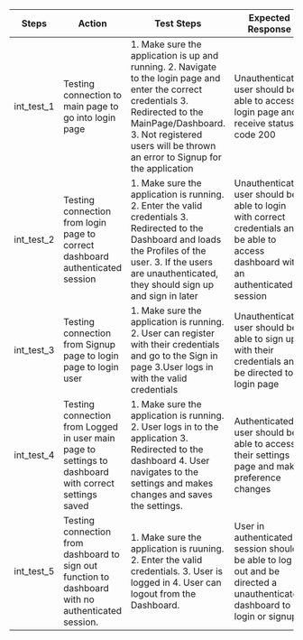 |     Steps       	|     Action                                                                                                     	|  Test Steps 	|     Expected Response                                                                                                                          	|     Pass/Fail    	|     Comments    	|
|----------------	|----------------------------------------------------------------------------------------------------------------	|-------------	|------------------------------------------------------------------------------------------------------------------------------------------------	|------------------	|-----------------	|
|     int_test_1 	|     Testing connection to main   page to go into login page                                                    	|  1. Make sure the application is up and running. 2. Navigate to the login page and enter the correct credentials 3. Redirected to the MainPage/Dashboard. 3. Not registered users will be thrown an error to Signup for the application           	|     Unauthenticated user should   be able to access login page and receive status code 200                                                     	|     Pass         	|                 	|
|  int_test_2    	|     Testing connection from   login page to correct dashboard authenticated session                            	| 1. Make sure the application is running. 2. Enter the valid credentials 3. Redirected to the Dashboard and loads the Profiles of the user. 3. If the users are unauthenticated, they should sign up and sign in later          	|     Unauthenticated user should   be able to login with correct credentials and be able to access dashboard   with an authenticated session    	|     Pass         	|                 	|
|  int_test_3    	|     Testing connection from   Signup page to login page to login user                                          	|  1. Make sure the application is running. 2. User can register with their credentials and go to the Sign in page 3.User logs in with the valid credentials           	|     Unauthenticated user should   be able to sign up with their credentials and be directed to login page                                      	|     Pass         	|                 	|
|     int_test_4 	|     Testing connection from   Logged in user main page to settings to dashboard with correct settings saved    	| 1. Make sure the application is running. 2. User logs in to the application 3. Redirected to the dashboard 4. User navigates to the settings and makes changes and saves the settings.        	|     Authenticated user should   be able to access their settings page and make preference changes                                              	|     Pass         	|                 	|
|     int_test_5 	|     Testing connection from   dashboard to sign out function to dashboard with no authenticated session.       	| 1. Make sure the application is ruuning. 2. Enter the valid credentials. 3. User is logged in 4. User can logout from the Dashboard.            	|     User in authenticated   session should be able to log out and be directed a unauthenticated dashboard   to login or signup.                	|     Pass         	|                 	|

